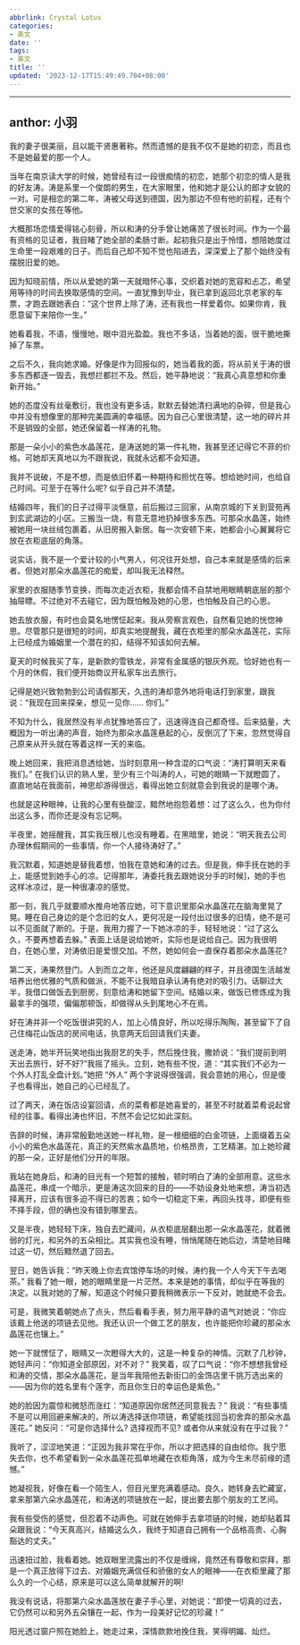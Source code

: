 ```yaml
---
abbrlink: Crystal Lotus
categories:
- 美文
date: ''
tags:
- 美文
title: ''
updated: '2023-12-17T15:49:49.704+08:00'
---
```

---
anthor: 小羽
---
我的妻子很美丽，且以能干贤惠著称。然而遗憾的是我不仅不是她的初恋，而且也不是她最爱的那一个人。

当年在南京读大学的时候，她曾经有过一段很痴情的初恋，她那个初恋的情人是我的好友涛。涛是系里一个俊朗的男生，在大家眼里，他和她才是公认的郎才女貌的一对。可是相恋的第二年，涛被父母送到德国，因为那边不但有他的前程，还有个世交家的女孩在等他。

大概那场恋情爱得铭心刻骨，所以和涛的分手曾让她痛苦了很长时间。作为一个最有资格的见证者，我目睹了她全部的柔肠寸断。起初我只是出于怜惜，想陪她度过生命里一段艰难的日子。而后自己却不知不觉也陷进去，深深爱上了那个始终没有摆脱旧爱的她。

因为知晓前情，所以从爱她的第一天就暗怀心事，交织着对她的宽容和忐忑，希望用等待的时间去换取感情的空间。一直犹豫到毕业，我已拿到返回北京老家的车票，才跑去跟她表白：“这个世界上除了涛，还有我也一样爱着你。如果你肯，我愿意留下来陪你一生。”

她看着我，不语，慢慢地，眼中泪光盈盈。我也不多话，当着她的面，很干脆地撕掉了车票。

之后不久，我向她求婚。好像是作为回报似的，她当着我的面，将从前关于涛的很多东西都逐一毁去，我想拦都拦不及。然后，她平静地说：“我真心真意想和你重新开始。”

她的态度没有丝毫敷衍，我也没有更多话，默默去替她清扫满地的杂碎，但是我心中并没有想像里的那种完美圆满的幸福感。因为自己心里很清楚，这一地的碎片并不是销毁的全部，她还保留着一样涛的礼物。

那是一朵小小的紫色水晶莲花，是涛送她的第一件礼物，我甚至还记得它不菲的价格。可她却天真地以为不跟我说，我就永远都不会知道。

我并不说破，不是不想，而是依旧怀着一种期待和担忧在等。想给她时间，也给自己时间。可至于在等什么呢? 似乎自己并不清楚。

结婚四年，我们的日子过得平淡惬意，前后搬过三回家，从南京城的下关到营苑再到玄武湖边的小区。三搬当一烧，有意无意地扔掉很多东西。可那朵水晶莲，始终被她用一块丝绒包裹着，从旧房搬入新居。每一次安顿下来，她都会小心翼翼将它放在衣柜底层的角落。

说实话，我不是一个爱计较的小气男人，何况往开处想，自己本来就是感情的后来者。但她对那朵水晶莲花的痴爱，却叫我无法释然。

家里的衣服随季节变换，而每次走近衣柜，我都会情不自禁地用眼睛朝底层的那个抽屉瞟。不过绝对不去碰它，因为既怕触及她的心思，也怕触及自己的心思。

她去放衣服，有时也会莫名地愣怔起来。我从旁察言观色，自然看见她的恍惚神思。尽管那只是很短的时间，却真实地提醒我，藏在衣柜里的那朵水晶莲花，实际上已经成为婚姻里一个潜在的扣，结得不知该如何去解。

夏天的时候我买了车，是新款的雪铁龙，非常有金属感的银灰外观。恰好她也有一个月的休假，我们便开始商议开私家车出去旅行。

记得是她兴致勃勃到公司请假那天，久违的涛却意外地将电话打到家里，跟我说：“我现在回来探亲，想见一见你…… 你们。”

不知为什么，我居然没有半点犹豫地答应了，迅速得连自己都奇怪。后来掂量，大概因为一听出涛的声音，始终为那朵水晶莲悬起的心，反倒沉了下来，忽然觉得自己原来从开头就在等着这样一天的来临。

晚上她回来，我把消息透给她，当时刻意用一种含混的口气说：“涛打算明天来看我们。” 在我们认识的熟人里，至少有三个叫涛的人，可她的眼睛一下就瞪圆了，直直地站在我面前，神思却游得很远，看得出她立刻就意会到我说的是哪个涛。

也就是这种眼神，让我的心里有些酸涩，黯然地抱怨着想：过了这么久，也为你付出这么多，而你还是没有忘记啊。

半夜里，她摇醒我，其实我压根儿也没有睡着。在黑暗里，她说：“明天我去公司办理休假期间的一些事情，你一个人接待涛好了。”

我沉默着，知道她是替我着想，怕我在意她和涛的过去。但是我，伸手抚在她的手上，能感觉到她手心的凉。记得那年，涛委托我去跟她说分手的时候]，她的手也这样冰凉过，是一种很凄凉的感觉。

那一刻，我几乎就要顺水推舟地答应她，可下意识里那朵水晶莲花在脑海里晃了晃。睡在自己身边的是个念旧的女人，更何况是一段付出过很多的旧情，绝不是可以不见面就了断的。于是，我用力握了一下她冰凉的手，轻轻地说：“过了这么久，不要再想着去躲。” 表面上话是说给她听，实际也是说给自己。因为我很明白，在她心里，对涛依旧是爱恨交加。不然，她如何会一直保存着那朵水晶莲花?

第二天，涛果然登门。人到而立之年，他还是风度翩翩的样子，并且德国生活越发培养出他优雅的气质和做派，不能不让我暗自承认涛有绝对的吸引力。话聊过大半，我借口做饭去到厨房，刻意给涛和她留下空间。结婚以来，做饭已修炼成为我最拿手的强项，偏偏那顿饭，却做得从头到尾地心不在焉。

好在涛并非一个吃饭很讲究的人，加上心情良好，所以吃得乐陶陶，甚至留下了自己住梅花山饭店的房间电话，执意两天后回请我们夫妻。

送走涛，她半开玩笑地指出我厨艺的失手，然后挽住我，撒娇说：“我们提前到明天出去旅行，好不好?”我摇了摇头。立刻，她有些不悦，道：“其实我们不必为一个外人打乱全盘计划。”她把 “外人” 两个字说得很强调，我会意她的用心，但是傻子也看得出，她自己的心已经乱了。

过了两天，涛在饭店设宴回请，点的菜肴都是她喜爱的，甚至不时就着菜肴说起曾经的往事。看得出涛也怀旧，不然不会记忆如此深刻。

告辞的时候，涛非常殷勤地送她一样礼物，是一根细细的白金项链，上面缀着五朵小小的紫色水晶莲花，真正的天然紫水晶质地，价格昂贵，工艺精湛。加上她珍藏的那一朵，正好是他们分开的年限。

我站在她身后，和涛的目光有一个短暂的接触，顿时明白了涛的全部用意。这些水晶莲花，串成一个暗示，更是涛这次回来的目的——不妨设身处地来想，涛当初选择离开，应该有很多迫不得已的苦衷；如今一切稳定下来，再回头找寻，即便有些不择手段，但的确也没有错到哪里去。

又是半夜，她轻轻下床，独自去贮藏间，从衣柜底层翻出那一朵水晶莲花，就着微弱的灯光，和另外的五朵相比。其实我也没有睡，悄悄尾随在她后边，清楚地目睹过这一切，然后黯然退了回去。

翌日，她告诉我：“昨天晚上你去宾馆停车场的时候，涛约我一个人今天下午去喝茶。” 我看了她一眼，她的眼睛里是一片茫然。本来是她的事情，却似乎在等我的决定。以我对她的了解，知道这个时候只要我稍微表示一下反对，她就绝不会去。

可是，我微笑着朝她点了点头，然后看看手表，努力用平静的语气对她说：“你应该戴上他送的项链去见他。我还认识一个做工艺的朋友，也许能把你珍藏的那朵水晶莲花也镶上。”

她一下就愣怔了，眼睛又一次瞪得大大的，这是一种复杂的神情。沉默了几秒钟，她轻声问：“你知道全部原因，对不对？” 我笑着，叹了口气说：“你不想想我曾经和涛的交情，那朵水晶莲花，是当年我陪他去新街口的金饰店里千挑万选出来的——因为你的姓名里有个莲字，而且你生日的幸运色是紫色。”

她的脸因为震惊和微怒而涨红：“知道原因你居然还同意我去？” 我说：“有些事情不是可以用回避来解决的，所以涛选择送你项链，希望能找回当初舍弃的那朵水晶莲花。” 她反问：“可是你选择什么? 选择视而不见? 或者你从来就没有在乎过我？”

我听了，涩涩地笑道：“正因为我非常在乎你，所以才把选择的自由给你。我宁愿失去你，也不希望看到一朵水晶莲花孤单地藏在衣柜角落，成为今生未尽前缘的遗憾。”

她凝视我，好像在看一个陌生人，但目光里充满着感动。良久，她转身去贮藏室，拿来那第六朵水晶莲花，和涛送的项链放在一起，提出要去那个朋友的工艺间。

我有些受伤的感觉，但忍着不动声色。可就在她伸手去拿项链的时候，她却贴着耳朵跟我说：“今天真高兴，结婚这么久，我终于知道自己拥有一个品格高贵、心胸豁达的丈夫。”

迅速扭过脸，我看着她。她双眼里流露出的不仅是缠绵，竟然还有尊敬和崇拜，那是一个真正放得下过去、对婚姻充满信任和骄傲的女人的眼神——在衣柜里藏了那么久的一个心结，原来是可以这么简单就解开的啊!

我没有说话，将那第六朵水晶莲放在妻子手心里，对她说：“即使一切真的过去，它仍然可以和另外五朵镶在一起，作为一段美好记忆的珍藏！”

阳光透过窗户照在她脸上，她走过来，深情款款地挽住我，笑得明媚、灿烂。
